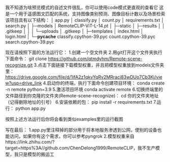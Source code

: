我不知道为啥预览模式的自述文件很乱，你可以使用code模式更直观的查看它
这是一个用于遥感图文匹配的系统，支持图像类别预测、图像目标计数以及场景检索
该项目具有以下结构：
│  app.py
│  classify.py
│  count.py
│  requirements.txt
│  search.py
│
├─models
│      RemoteCLIP-ViT-L-14.pt
│
├─static
│  ├─results
│  │      .gitkeep
│  │
│  └─uploads
│          .gitkeep
│
├─templates
│      index.html
│      login.html
│
└─__pycache__
        classify.cpython-39.pyc
        count.cpython-39.pyc
        search.cpython-39.pyc
        
现在请按照下面的方法运行它：
1.创建一个空文件夹
2.用git打开这个文件夹执行下面命令：
git clone https://github.com/qtmdyhm/Remote-scene-recognize.git
3.点击下面链接下载模型权重，并且把模型权重放到models文件夹里：
https://drive.google.com/file/d/1ifA2z1qkvYqRv2MRraci83wDUo7Cb3Kj/view?usp=drive_link
4.启动你的终端，执行下面命令创建项目环境：
conda create -n remote python=3.9
5.激活项目环境
conda activate remote
6.切换终端里的文件路径到你克隆的文件夹(Remote-scene-recognize)：
cd 你的文件夹地址（记得删除地址的引号）
6.安装依赖的包：
pip install -r requirements.txt
7.运行：
python app.py

按照上述方法运行后你将会看到类似examples里的运行截图

写在最后：
1.app.py里注释掉的部分用于将本地服务渗透到公网，使别的设备也能访问，如果你有这个需求，你可以参考pyngrok
2.模型权重来自https://link.zhihu.com/?target=https%3A//github.com/ChenDelong1999/RemoteCLIP，我不生产模型，我只是模型的搬运工

